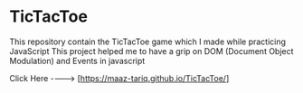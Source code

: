 # TicTacToe
This repository contain the TicTacToe game which I made while practicing JavaScript
This project helped me to have a grip on DOM (Document Object Modulation) and Events in javascript


Click Here ----> [https://maaz-tariq.github.io/TicTacToe/]
